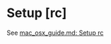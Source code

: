# Setup [rc]

See [mac_osx_guide.md: Setup rc](https://github.com/whlin/srtlwb/blob/master/mac_osx_guide.md#setup-rc)
